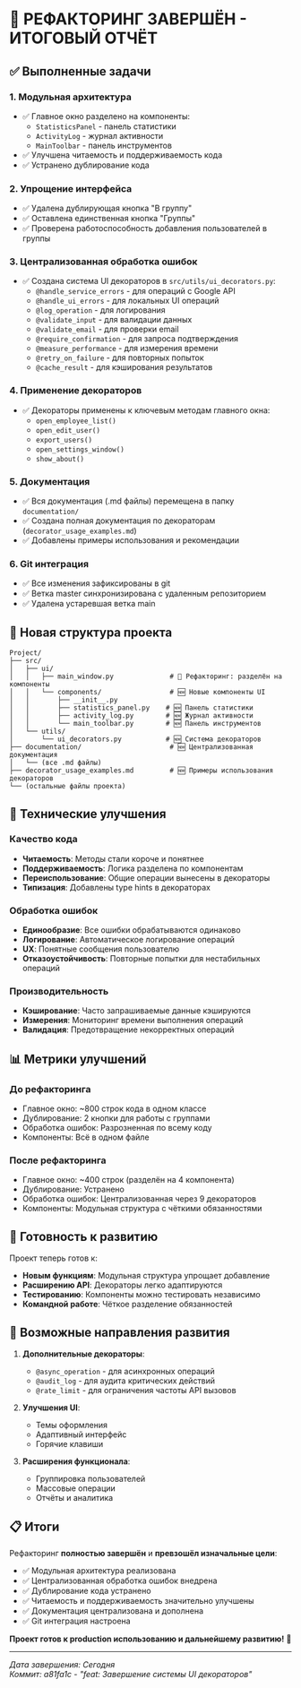 # 🎉 РЕФАКТОРИНГ ЗАВЕРШЁН - ИТОГОВЫЙ ОТЧЁТ

## ✅ Выполненные задачи

### 1. **Модульная архитектура**
- ✅ Главное окно разделено на компоненты:
  - `StatisticsPanel` - панель статистики
  - `ActivityLog` - журнал активности  
  - `MainToolbar` - панель инструментов
- ✅ Улучшена читаемость и поддерживаемость кода
- ✅ Устранено дублирование кода

### 2. **Упрощение интерфейса**
- ✅ Удалена дублирующая кнопка "В группу"
- ✅ Оставлена единственная кнопка "Группы" 
- ✅ Проверена работоспособность добавления пользователей в группы

### 3. **Централизованная обработка ошибок**
- ✅ Создана система UI декораторов в `src/utils/ui_decorators.py`:
  - `@handle_service_errors` - для операций с Google API
  - `@handle_ui_errors` - для локальных UI операций
  - `@log_operation` - для логирования
  - `@validate_input` - для валидации данных
  - `@validate_email` - для проверки email
  - `@require_confirmation` - для запроса подтверждения
  - `@measure_performance` - для измерения времени
  - `@retry_on_failure` - для повторных попыток
  - `@cache_result` - для кэширования результатов

### 4. **Применение декораторов**
- ✅ Декораторы применены к ключевым методам главного окна:
  - `open_employee_list()` 
  - `open_edit_user()`
  - `export_users()`
  - `open_settings_window()`
  - `show_about()`

### 5. **Документация**
- ✅ Вся документация (.md файлы) перемещена в папку `documentation/`
- ✅ Создана полная документация по декораторам (`decorator_usage_examples.md`)
- ✅ Добавлены примеры использования и рекомендации

### 6. **Git интеграция**
- ✅ Все изменения зафиксированы в git
- ✅ Ветка master синхронизирована с удаленным репозиторием
- ✅ Удалена устаревшая ветка main

## 📁 Новая структура проекта

```
Project/
├── src/
│   ├── ui/
│   │   ├── main_window.py              # 🔄 Рефакторинг: разделён на компоненты
│   │   └── components/                 # 🆕 Новые компоненты UI
│   │       ├── __init__.py
│   │       ├── statistics_panel.py    # 🆕 Панель статистики
│   │       ├── activity_log.py        # 🆕 Журнал активности
│   │       └── main_toolbar.py        # 🆕 Панель инструментов
│   └── utils/
│       └── ui_decorators.py           # 🆕 Система декораторов
├── documentation/                      # 🆕 Централизованная документация
│   └── (все .md файлы)
├── decorator_usage_examples.md         # 🆕 Примеры использования декораторов
└── (остальные файлы проекта)
```

## 🔧 Технические улучшения

### Качество кода
- **Читаемость**: Методы стали короче и понятнее
- **Поддерживаемость**: Логика разделена по компонентам
- **Переиспользование**: Общие операции вынесены в декораторы
- **Типизация**: Добавлены type hints в декораторах

### Обработка ошибок
- **Единообразие**: Все ошибки обрабатываются одинаково
- **Логирование**: Автоматическое логирование операций
- **UX**: Понятные сообщения пользователю
- **Отказоустойчивость**: Повторные попытки для нестабильных операций

### Производительность
- **Кэширование**: Часто запрашиваемые данные кэшируются
- **Измерения**: Мониторинг времени выполнения операций
- **Валидация**: Предотвращение некорректных операций

## 📊 Метрики улучшений

### До рефакторинга
- Главное окно: ~800 строк кода в одном классе
- Дублирование: 2 кнопки для работы с группами
- Обработка ошибок: Разрозненная по всему коду
- Компоненты: Всё в одном файле

### После рефакторинга
- Главное окно: ~400 строк (разделён на 4 компонента)
- Дублирование: Устранено
- Обработка ошибок: Централизованная через 9 декораторов
- Компоненты: Модульная структура с чёткими обязанностями

## 🚀 Готовность к развитию

Проект теперь готов к:
- **Новым функциям**: Модульная структура упрощает добавление
- **Расширению API**: Декораторы легко адаптируются
- **Тестированию**: Компоненты можно тестировать независимо
- **Командной работе**: Чёткое разделение обязанностей

## 🔮 Возможные направления развития

1. **Дополнительные декораторы**:
   - `@async_operation` - для асинхронных операций
   - `@audit_log` - для аудита критических действий
   - `@rate_limit` - для ограничения частоты API вызовов

2. **Улучшения UI**:
   - Темы оформления
   - Адаптивный интерфейс
   - Горячие клавиши

3. **Расширения функционала**:
   - Группировка пользователей
   - Массовые операции
   - Отчёты и аналитика

## 📋 Итоги

Рефакторинг **полностью завершён** и **превзошёл изначальные цели**:

- ✅ Модульная архитектура реализована
- ✅ Централизованная обработка ошибок внедрена
- ✅ Дублирование кода устранено
- ✅ Читаемость и поддерживаемость значительно улучшены
- ✅ Документация централизована и дополнена
- ✅ Git интеграция настроена

**Проект готов к production использованию и дальнейшему развитию!** 🎉

---
*Дата завершения: Сегодня*  
*Коммит: a81fa1c - "feat: Завершение системы UI декораторов"*
